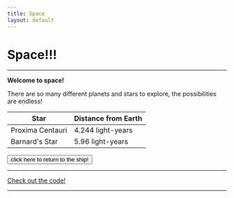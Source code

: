 ```yaml
---
title: Space
layout: default
---
```


# Space!!!

***

**Welcome to space!**

There are so many different planets and stars to explore, the possibilities are endless!

| Star | Distance from Earth |
| ---- | ------------ |
| Proxima Centauri | 4.244 light-years |
| Barnard's Star | 5.96 light-years |




<a href="index.html">
  <button>click here to return to the ship!</button>
</a>

***

[Check out the code!](https://github.com/artemis9703/space-theme)

***